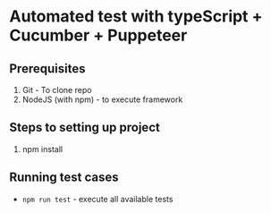 # Automated test with typeScript + Cucumber + Puppeteer

## Prerequisites
1. Git - To clone repo
2. NodeJS (with npm) - to execute framework

## Steps to setting up project
1. npm install

## Running test cases

- `npm run test` - execute all available tests
